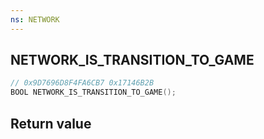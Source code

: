```yaml
---
ns: NETWORK
---
```

## NETWORK_IS_TRANSITION_TO_GAME

```c
// 0x9D7696D8F4FA6CB7 0x17146B2B
BOOL NETWORK_IS_TRANSITION_TO_GAME();
```


## Return value
